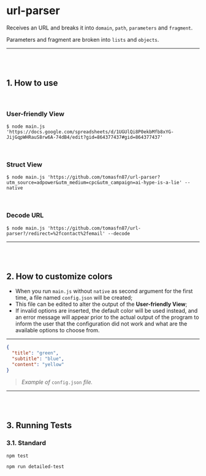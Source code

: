 # url-parser

Receives an URL and breaks it into `domain`, `path`, `parameters` and `fragment`.

Parameters and fragment are broken into `lists`  and `objects`.

---

<br><br>

## 1. How to use

<br>

### User-friendly View

```console
$ node main.js 'https://docs.google.com/spreadsheets/d/1UGUlQi8P0ekbMfb8xYG-JijGqpWHRauS8rw6A-74dB4/edit?gid=864377437#gid=864377437'
```

<br>

### Struct View 

```console
$ node main.js 'https://github.com/tomasfn87/url-parser?utm_source=adpower&utm_medium=cpc&utm_campaign=ai-hype-is-a-lie' --native
```

<br>

### Decode URL

```console
$ node main.js 'https://github.com/tomasfn87/url-parser?/redirect=%2fcontact%2femail' --decode
```

---

<br><br>

## 2. How to customize colors

- When you run `main.js` without `native` as second argument for the first time, a file named `config.json` will be created;
- This file can be edited to alter the output of the **User-friendly View**;
- If invalid options are inserted, the default color will be used instead, and an error message will appear prior to the actual output of the program to inform the user that the configuration did not work and what are the available options to choose from.

---

```json
{
  "title": "green",
  "subtitle": "blue",
  "content": "yellow"
}
```

> *Example of* `config.json` *file.*

---

<br><br>

## 3. Running Tests

### 3.1. Standard

```console
npm test
```

```console
npm run detailed-test
```

